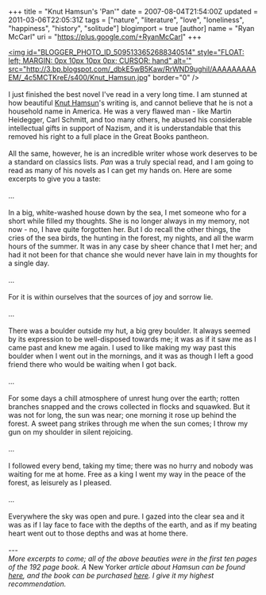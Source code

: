 +++
title = "Knut Hamsun's 'Pan'"
date = 2007-08-04T21:54:00Z
updated = 2011-03-06T22:05:31Z
tags = ["nature", "literature", "love", "loneliness", "happiness", "history", "solitude"]
blogimport = true
[author]
	name = "Ryan McCarl"
	uri = "https://plus.google.com/+RyanMcCarl"
+++

<a href="http://3.bp.blogspot.com/_dbkE5wB5Kaw/RrWND9ughiI/AAAAAAAAAEM/_4c5MCTKreE/s1600-h/Knut_Hamsun.jpg"><img id="BLOGGER_PHOTO_ID_5095133652688340514" style="FLOAT: left; MARGIN: 0px 10px 10px 0px; CURSOR: hand" alt='" src="http://3.bp.blogspot.com/_dbkE5wB5Kaw/RrWND9ughiI/AAAAAAAAAEM/_4c5MCTKreE/s400/Knut_Hamsun.jpg" border="0" /></a><br /><br />I just finished the best novel I've read in a very long time. I am stunned at how beautiful <a href="http://en.wikipedia.org/wiki/Knut_Hamsun">Knut Hamsun</a>'s writing is, and cannot believe that he is not a household name in America. He was a very flawed man - like Martin Heidegger, Carl Schmitt, and too many others, he abused his considerable intellectual gifts in support of Nazism, and it is understandable that this removed his right to a full place in the Great Books pantheon. <br /><br />All the same, however, he is an incredible writer whose work deserves to be a standard on classics lists. <em>Pan </em>was a truly special read, and I am going to read as many of his novels as I can get my hands on. Here are some excerpts to give you a taste:<br /><br />...<br /><br />In a big, white-washed house down by the sea, I met someone who for a short while filled my thoughts. She is no longer always in my memory, not now - no, I have quite forgotten her. But I do recall the other things, the cries of the sea birds, the hunting in the forest, my nights, and all the warm hours of the summer. It was in any case by sheer chance that I met her; and had it not been for that chance she would never have lain in my thoughts for a single day.<br /><br />...<br /><br />For it is within ourselves that the sources of joy and sorrow lie.<br /><br />...<br /><br />There was a boulder outside my hut, a big grey boulder. It always seemed by its expression to be well-disposed towards me; it was as if it saw me as I came past and knew me again. I used to like making my way past this boulder when I went out in the mornings, and it was as though I left a good friend there who would be waiting when I got back.<br /><br />...<br /><br />For some days a chill atmosphere of unrest hung over the earth; rotten branches snapped and the crows collected in flocks and squawked. But it was not for long, the sun was near; one morning it rose up behind the forest. A sweet pang strikes through me when the sun comes; I throw my gun on my shoulder in silent rejoicing.<br /><br />...<br /><br />I followed every bend, taking my time; there was no hurry and nobody was waiting for me at home. Free as a king I went my way in the peace of the forest, as leisurely as I pleased.<br /><br />...<br /><br />Everywhere the sky was open and pure. I gazed into the clear sea and it was as if I lay face to face with the depths of the earth, and as if my beating heart went out to those depths and was at home there.<br /><br />---<br /><em>More excerpts to come; all of the above beauties were in the first ten pages of the 192 page book. A </em>New Yorker<em> article about Hamsun can be found <a href="http://www.newyorker.com/archive/2005/12/26/051226crat_atlarge">here</a>, and the book can be purchased <a href="http://www.amazon.com/Pan-Knut-Hamsun/dp/1406937932/ref=pd_bbs_sr_1/102-0086905-3665754?ie=UTF8&s=books&amp;qid=1186303891&amp;sr=8-1">here</a>. I give it my highest recommendation.</em>
